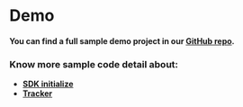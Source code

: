 # Demo

#### You can find a full sample demo project in our [**GitHub repo**](https://github.com/aotter/aotter-trek-demo-android/tree/v4)**.**

### Know more sample code detail about:

* ****[**SDK initialize**](https://github.com/aotter/aotter-trek-demo-android/blob/v4/app/src/main/java/com/aotter/trek/demo/MainActivity.kt)****
* ****[**Tracker**](https://github.com/aotter/aotter-trek-demo-android/blob/v4/app/src/main/java/com/aotter/trek/demo/trek/native\_ad/TrekNativeAdScrollPageActivity.kt)****
